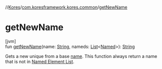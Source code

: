 //[Kores](../../index.md)/[com.koresframework.kores.common](index.md)/[getNewName](get-new-name.md)

# getNewName

[jvm]\
fun [getNewName](get-new-name.md)(name: [String](https://kotlinlang.org/api/latest/jvm/stdlib/kotlin/-string/index.html), nameds: [List](https://kotlinlang.org/api/latest/jvm/stdlib/kotlin.collections/-list/index.html)<[Named](../com.koresframework.kores.base/-named/index.md)>): [String](https://kotlinlang.org/api/latest/jvm/stdlib/kotlin/-string/index.html)

Gets a new unique from a base [name](get-new-name.md). This function always return a name that is not in [Named Element List](get-new-name.md).

